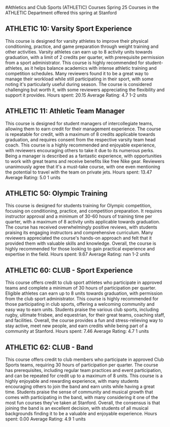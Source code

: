 #Athletics and Club Sports (ATHLETIC) Courses Spring 25
Courses in the ATHLETIC Department offered this spring at Stanford
## ATHLETIC 10: Varsity Sport Experience
This course is designed for varsity athletes to improve their physical conditioning, practice, and game preparation through weight training and other activities. Varsity athletes can earn up to 8 activity units towards graduation, with a limit of 2 credits per quarter, with prerequisite permission from a sport administrator.
This course is highly recommended for student-athletes, as it helps balance academics with intense athletic training and competition schedules. Many reviewers found it to be a great way to manage their workload while still participating in their sport, with some noting it's particularly useful during season. The course is considered challenging but worth it, with some reviewers appreciating the flexibility and support it provides.
Hours spent: 20.15
Average Rating: 4.7
1-2 units
## ATHLETIC 11: Athletic Team Manager
This course is designed for student managers of intercollegiate teams, allowing them to earn credit for their management experience. The course is repeatable for credit, with a maximum of 8 credits applicable towards graduation, and requires consent from the respective varsity team head coach.
This course is a highly recommended and enjoyable experience, with reviewers encouraging others to take it due to its numerous perks. Being a manager is described as a fantastic experience, with opportunities to work with great teams and receive benefits like free Nike gear. Reviewers unanimously agree that it's a must-take course, with one even mentioning the potential to travel with the team on private jets.
Hours spent: 13.47
Average Rating: 5.0
1 units
## ATHLETIC 50: Olympic Training
This course is designed for students training for Olympic competition, focusing on conditioning, practice, and competition preparation. It requires instructor approval and a minimum of 30-60 hours of training time per quarter, with a maximum of 8 activity units applicable towards graduation.
The course has received overwhelmingly positive reviews, with students praising its engaging instructors and comprehensive curriculum. Many reviewers appreciated the course's hands-on approach and felt that it provided them with valuable skills and knowledge. Overall, the course is highly recommended for those looking to gain practical experience and expertise in the field.
Hours spent: 9.67
Average Rating: nan
1-2 units
## ATHLETIC 60: CLUB - Sport Experience
This course offers credit to club sport athletes who participate in approved teams and complete a minimum of 30 hours of participation per quarter. Eligible athletes can earn up to 8 units towards graduation, with permission from the club sport administrator.
This course is highly recommended for those participating in club sports, offering a welcoming community and easy way to earn units. Students praise the various club sports, including rugby, ultimate frisbee, and equestrian, for their great teams, coaching staff, and facilities. Overall, the course provides a fun and stress-relieving way to stay active, meet new people, and earn credits while being part of a community at Stanford.
Hours spent: 7.46
Average Rating: 4.7
1 units
## ATHLETIC 62: CLUB - Band
This course offers credit to club members who participate in approved Club Sports teams, requiring 30 hours of participation per quarter. The course has prerequisites, including regular team practices and event participation, and can be repeated for credit up to a maximum of 8 units.
This course is a highly enjoyable and rewarding experience, with many students encouraging others to join the band and earn units while having a great time. Students praise the sense of community and musical growth that comes with participating in the band, with many considering it one of the most fun courses they've taken at Stanford. Overall, the consensus is that joining the band is an excellent decision, with students of all musical backgrounds finding it to be a valuable and enjoyable experience.
Hours spent: 0.00
Average Rating: 4.9
1 units